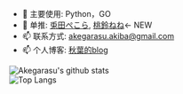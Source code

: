 - 🔭 主要使用: Python，GO
- 🌱 单推: [兎田ぺこら](https://zh.moegirl.org.cn/%E5%85%94%E7%94%B0%E4%BD%A9%E5%85%8B%E6%8B%89), [桃鈴ねね](https://zh.moegirl.org.cn/%E6%A1%83%E9%93%83%E9%9F%B3%E9%9F%B3)<- NEW
- 📫 联系方式: akegarasu.akiba@gmail.com
- 📫 个人博客: [秋葉的blog](https://blog.qiuye.ink)

![Akegarasu's github stats](https://github-readme-stats.vercel.app/api?username=Akegarasu&show_icons=true)  
![Top Langs](https://github-readme-stats.vercel.app/api/top-langs/?username=Akegarasu)
